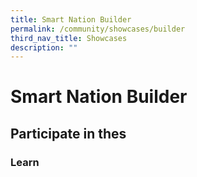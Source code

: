 ```yaml
---
title: Smart Nation Builder
permalink: /community/showcases/builder
third_nav_title: Showcases
description: ""
---
```

# Smart Nation Builder 

## Participate in thes

### Learn

